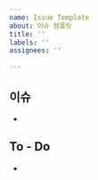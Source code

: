 ```yaml
---
name: Issue Template
about: 이슈 템플릿
title: ''
labels: ''
assignees: ''

---
```


## 이슈
- 

## To - Do
-
